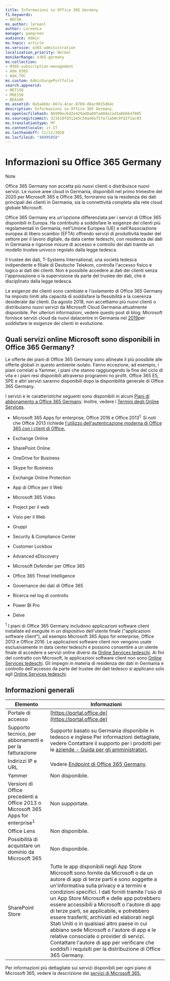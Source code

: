 ```yaml
---
title: Informazioni su Office 365 Germany
f1.keywords:
- NOCSH
ms.author: loreenl
author: LoreenLa
manager: pamgreen
audience: Admin
ms.topic: article
ms.service: o365-administration
localization_priority: Normal
monikerRange: o365-germany
ms.collection:
- M365-subscription-management
- Adm_O365
- Adm_TOC
ms.custom: AdminSurgePortfolio
search.appverid:
- MET150
- MOE150
- BEA160
ms.assetid: 8a5a4bbc-667a-4cac-8769-d8ac9015db4c
description: Informazioni su Office 365 Germany.
ms.openlocfilehash: 8b999ecbd2e429ad8a60fa60de1ad3a06664f085
ms.sourcegitcommit: 321610fd312e5c54ae8a757a71ab0c9fd2f1ac03
ms.translationtype: MT
ms.contentlocale: it-IT
ms.lasthandoff: 11/11/2020
ms.locfileid: "48995858"
---
```

# <a name="learn-about-office-365-germany"></a>Informazioni su Office 365 Germany

> [!NOTE]
> Office 365 Germany non accetta più nuovi clienti o distribuisce nuovi servizi. Le nuove aree cloud in Germania, disponibili nel primo trimestre del 2020 per Microsoft 365 e Office 365, forniranno sia la residenza dei dati principali dei clienti in Germania, sia la connettività completa alla rete cloud globale Microsoft.

Office 365 Germany era un'opzione differenziata per i servizi di Office 365 disponibili in Europa. Ha contribuito a soddisfare le esigenze dei clienti più regolamentati in Germania, nell'Unione Europea (UE) e nell'Associazione europea di libero scambio (EFTA) offrendo servizi di produttività leader del settore per il lavoro digitale, da data center tedeschi, con residenza dei dati in Germania e rigorose misure di accesso e controllo dei dati tramite un modello trustee univoco regolato dalla legge tedesca.
  
Il trustee dei dati, T-Systems International, una società tedesca indipendente e filiale di Deutsche Telekom, controlla l'accesso fisico e logico ai dati dei clienti. Non è possibile accedere ai dati dei clienti senza l'approvazione o la supervisione da parte del trustee dei dati, che è disciplinato dalla legge tedesca.
  
Le esigenze dei clienti sono cambiate e l'isolamento di Office 365 Germany ha imposto limiti alla capacità di soddisfare la flessibilità e la coerenza desiderate dai clienti. Da agosto 2018, non accettiamo più nuovi clienti o distribuiamo nuovi servizi da Microsoft Cloud Germania attualmente disponibile. Per ulteriori informazioni, vedere questo post di blog: Microsoft fornisce servizi cloud da nuovi datacentre in Germania nel [2019](https://go.microsoft.com/fwlink/p/?linkid=839016)per soddisfare le esigenze dei clienti in evoluzione.
  
## <a name="which-microsoft-online-services-are-available-in-office-365-germany"></a>Quali servizi online Microsoft sono disponibili in Office 365 Germany?

Le offerte dei piani di Office 365 Germany sono allineate il più possibile alle offerte globali in questo ambiente isolato. Fanno eccezione, ad esempio, i piani correlati a Yammer, i piani che stanno raggiungendo la fine del ciclo di vita e i piani resi disponibili attraverso programmi no profit. Office 365 E5, SPE e altri servizi saranno disponibili dopo la disponibilità generale di Office 365 Germany. 
  
I servizi e le caratteristiche seguenti sono disponibili in alcuni [Piani di abbonamento a Office 365 Germany](https://go.microsoft.com/fwlink/p/?linkid=839016). Inoltre, vedere i [Termini degli Online Services](https://microsoftvolumelicensing.com/DocumentSearch.aspx?Mode=3&amp;DocumentTypeId=46).
  
- Microsoft 365 Apps for enterprise, Office 2016 e Office 2013<sup>1.</sup> Si noti che Office 2013 richiede [l'utilizzo dell'autenticazione moderna di Office 365 con i client di Office.](https://docs.microsoft.com/microsoft-365/enterprise/modern-auth-for-office-2013-and-2016)
    
- Exchange Online
    
- SharePoint Online
    
- OneDrive for Business
    
- Skype for Business
    
- Exchange Online Protection
    
- App di Office per il Web
    
- Microsoft 365 Video
    
- Project per il web
    
- Visio per il Web
    
- Gruppi
    
- Security &amp; Compliance Center
    
- Customer Lockbox
    
- Advanced eDiscovery
    
- Microsoft Defender per Office 365
    
- Office 365 Threat Intelligence
    
- Governance dei dati di Office 365
    
- Ricerca nel log di controllo
    
- Power BI Pro
    
- Delve
    
<sup>1</sup> I piani di Office 365 Germany includono applicazioni software client installate ed eseguite in un dispositivo dell'utente finale ("applicazioni software client"), ad esempio Microsoft 365 Apps for enterprise, Office 2013 e Office 2016. Le applicazioni software client non vengono usate esclusivamente in data center tedeschi e possono consentire a un utente finale di accedere a servizi online diversi da [Online Services tedeschi](https://microsoftvolumelicensing.com/DocumentSearch.aspx?Mode=3&amp;DocumentTypeId=58). Ai fini del contratto con Microsoft, le applicazioni software client non sono [Online Services tedeschi](https://microsoftvolumelicensing.com/DocumentSearch.aspx?Mode=3&amp;DocumentTypeId=58). Gli impegni in materia di residenza dei dati in Germania e controllo dell'accesso da parte del trustee dei dati tedesco si applicano solo agli [Online Services tedeschi](https://microsoftvolumelicensing.com/DocumentSearch.aspx?Mode=3&amp;DocumentTypeId=58).
  
## <a name="general-information"></a>Informazioni generali

|Elemento|Informazioni|
|-----|-----|
|Portale di accesso  <br/> |[https://portal.office.de](https://portal.office.de)  <br/> |
|Supporto tecnico, per abbonamenti e per la fatturazione  <br/> |Supporto basato su Germania disponibile in tedesco e inglese Per informazioni dettagliate, vedere Contattare il supporto per i prodotti per le [aziende - Guida per gli amministratori.](../contact-support-for-business-products.md)  <br/> |
|Indirizzi IP e URL  <br/> |Vedere [Endpoint di Office 365 Germany](https://docs.microsoft.com/microsoft-365/enterprise/microsoft-365-germany-endpoints).  <br/> |
|Yammer  <br/> |Non disponibile.  <br/> |
|Versioni di Office precedenti a Office 2013 o Microsoft 365 Apps for enterprise<sup>1</sup> <br/> |Non supportate.  <br/> |
|Office Lens  <br/> |Non disponibile.  <br/> |
|Possibilità di acquistare un dominio da Microsoft 365  <br/> |Non disponibile.  <br/> |
|SharePoint Store  <br/> |Tutte le app disponibili negli App Store Microsoft sono fornite da Microsoft o da un autore di app di terze parti e sono soggette a un'informativa sulla privacy e a termini e condizioni specifici. I dati forniti tramite l'uso di un App Store Microsoft e delle app potrebbero essere accessibili a Microsoft o l'autore di app di terze parti, se applicabile, e potrebbero essere trasferiti, archiviati ed elaborati negli Stati Uniti o in qualsiasi altro paese in cui abbiano sede Microsoft o l'autore di app e le relative consociate o provider di servizi. Contattare l'autore di app per verificare che soddisfi i requisiti per la distribuzione di Office 365 Germany.  <br/> |
   
Per informazioni più dettagliate sui servizi disponibili per ogni piano di Microsoft 365, vedere la descrizione dei [servizi di Microsoft 365.](https://docs.microsoft.com/office365/servicedescriptions/office-365-platform-service-description/office-365-platform-service-description)